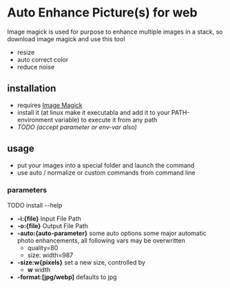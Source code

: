 # Auto Enhance Picture(s) for web
Image magick is used for purpose to enhance multiple images in a stack, so download image magick and use this tool
- resize
- auto correct color
- reduce noise

## installation
- requires [Image Magick](https://imagemagick.org/)
- install it (at linux make it executabla and add it to your PATH-environment variable) to execute it from any path
- *TODO (accept parameter or env-var also)*

## usage
- put your images into a special folder and launch the command
- use auto / normalize or custom commands from command line

### parameters
TODO install --help
- **-i:{file}** Input File Path
- **-o:{file}** Output File Path
- **-auto:{auto-parameter}** some auto options
  some major automatic photo enhancements, all following vars may be overwritten
    - quality=80
    - size: width=987 
- **-size:w{pixels}** set a new size, controlled by
  - **w** width
- **-format:[jpg/webp]** defaults to jpg
